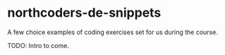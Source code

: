 # northcoders-de-snippets
A few choice examples of coding exercises set for us during the course.

TODO: Intro to come.